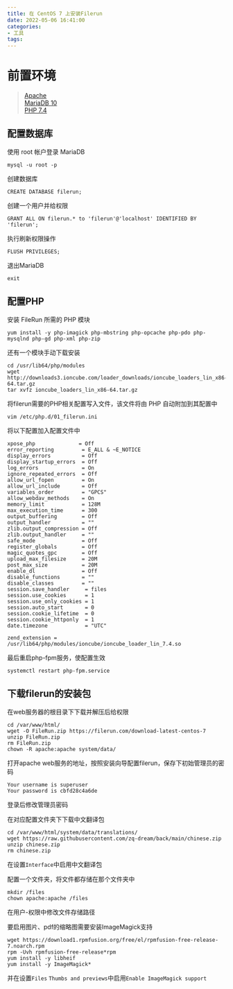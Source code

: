 ```yaml
---
title: 在 CentOS 7 上安装Filerun
date: 2022-05-06 16:41:00
categories:
- 工具
tags:
---
```

# 前置环境
>[Apache](https://zqiang.icu/2022/05/06/%E5%AE%89%E8%A3%85-Apache-Web-%E6%9C%8D%E5%8A%A1%E5%99%A8/)  
>[MariaDB 10](https://zqiang.icu/2022/05/06/%E5%AE%89%E8%A3%85-MariaDB-10/)  
>[PHP 7.4](https://zqiang.icu/2022/05/07/install-PHP-FPM-7-4/)  

## 配置数据库
使用 root 帐户登录 MariaDB
```shell
mysql -u root -p
```

创建数据库
```mysql
CREATE DATABASE filerun;  
```
创建一个用户并给权限
```mysql
GRANT ALL ON filerun.* to 'filerun'@'localhost' IDENTIFIED BY 'filerun';  

```
执行刷新权限操作
```mysql
FLUSH PRIVILEGES; 
```

退出MariaDB
```shell
exit  
```

## 配置PHP
安装 FileRun 所需的 PHP 模块
```shell
yum install -y php-imagick php-mbstring php-opcache php-pdo php-mysqlnd php-gd php-xml php-zip  
```
还有一个模块手动下载安装
```shell
cd /usr/lib64/php/modules  
wget http://downloads3.ioncube.com/loader_downloads/ioncube_loaders_lin_x86-64.tar.gz  
tar xvfz ioncube_loaders_lin_x86-64.tar.gz  
```
将filerun需要的PHP相关配置写入文件，该文件将由 PHP 自动附加到其配置中
```shell
vim /etc/php.d/01_filerun.ini  
```
将以下配置加入配置文件中
```shell
xpose_php              = Off  
error_reporting         = E_ALL & ~E_NOTICE  
display_errors          = Off  
display_startup_errors  = Off  
log_errors              = On  
ignore_repeated_errors  = Off  
allow_url_fopen         = On  
allow_url_include       = Off  
variables_order         = "GPCS"  
allow_webdav_methods    = On  
memory_limit            = 128M  
max_execution_time      = 300  
output_buffering        = Off  
output_handler          = ""  
zlib.output_compression = Off  
zlib.output_handler     = ""  
safe_mode               = Off  
register_globals        = Off  
magic_quotes_gpc        = Off  
upload_max_filesize     = 20M  
post_max_size           = 20M  
enable_dl               = Off  
disable_functions       = ""  
disable_classes         = ""  
session.save_handler     = files  
session.use_cookies      = 1  
session.use_only_cookies = 1  
session.auto_start       = 0  
session.cookie_lifetime  = 0  
session.cookie_httponly  = 1  
date.timezone            = "UTC"

zend_extension = /usr/lib64/php/modules/ioncube/ioncube_loader_lin_7.4.so
```

最后重启php-fpm服务，使配置生效
```shell
systemctl restart php-fpm.service  
```

## 下载filerun的安装包
在web服务器的根目录下下载并解压后给权限
```shell
cd /var/www/html/  
wget -O FileRun.zip https://filerun.com/download-latest-centos-7  
unzip FileRun.zip
rm FileRun.zip  
chown -R apache:apache system/data/
```

打开apache web服务的地址，按照安装向导配置filerun，保存下初始管理员的密码
```
Your username is superuser
Your password is cbfd28c4a6de
```
登录后修改管理员密码

在对应配置文件夹下下载中文翻译包
```shell
cd /var/www/html/system/data/translations/
wget https://raw.githubusercontent.com/zq-dream/back/main/chinese.zip
unzip chinese.zip
rm chinese.zip
```
在设置`Interface`中启用中文翻译包

配置一个文件夹，将文件都存储在那个文件夹中
```shell
mkdir /files  
chown apache:apache /files  
```
在用户-权限中修改文件存储路径

要启用图片、pdf的缩略图需要安装ImageMagick支持
```shell
wget https://download1.rpmfusion.org/free/el/rpmfusion-free-release-7.noarch.rpm  
rpm -Uvh rpmfusion-free-release*rpm  
yum install -y libheif  
yum install -y ImageMagick*  
```
并在设置`Files` `Thumbs and previews`中启用`Enable ImageMagick support`
